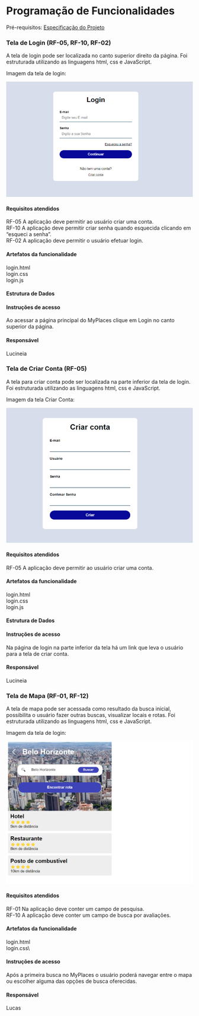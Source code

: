 # Programação de Funcionalidades

Pré-requisitos: [Especificação do Projeto](/documentos/02-Especificação%20do%20Projeto.md) 


### Tela de Login (RF-05, RF-10, RF-02)

A tela de login pode ser localizada no canto superior direito da página. Foi estruturada utilizando as linguagens html, css e JavaScript.

Imagem da tela de login:

![Tela de login](/documentos/img/telaLogin.png)


#### Requisitos atendidos

RF-05	A aplicação deve permitir ao usuário criar uma conta.\
RF-10	A aplicação deve permitir criar senha quando esquecida clicando em “esqueci a senha”.\
RF-02 A aplicação deve permitir o usuário efetuar login.


#### Artefatos da funcionalidade

login.html\
login.css\
login.js

#### Estrutura de Dados


#### Instruções de acesso

Ao acessar a página principal do MyPlaces clique em Login no canto superior da página.


#### Responsável

Lucineia

### Tela de Criar Conta (RF-05)

A tela para criar conta pode ser localizada na parte inferior da tela de login. Foi estruturada utilizando as linguagens html, css e JavaScript.

Imagem da tela Criar Conta:

![Tela Criar Conta](/documentos/img/telaCriarConta.png)

#### Requisitos atendidos

RF-05	A aplicação deve permitir ao usuário criar uma conta.

#### Artefatos da funcionalidade

login.html\
login.css\
login.js

#### Estrutura de Dados

#### Instruções de acesso

Na página de login na parte inferior da tela há um link que leva o usuário para a tela de criar conta.

#### Responsável

Lucineia

### Tela de Mapa (RF-01, RF-12)

A tela de mapa pode ser acessada como resultado da busca inicial, possibilita o usuário fazer outras buscas, visualizar locais e rotas. Foi estruturada utilizando as linguagens html, css e JavaScript.

Imagem da tela de login:

![Tela de login](/documentos/img/telaBusca.png)

#### Requisitos atendidos

RF-01	Na aplicação deve conter um campo de pesquisa.\
RF-10	A aplicação deve conter um campo de busca por avaliações.

#### Artefatos da funcionalidade

login.html\
login.css\

#### Instruções de acesso

Após a primeira busca no MyPlaces o usuário poderá navegar entre o mapa ou escolher alguma das opções de busca oferecidas.


#### Responsável

Lucas

